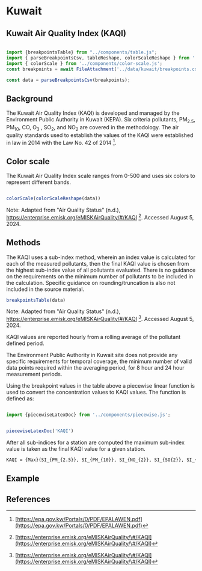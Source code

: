 # Kuwait

## Kuwait Air Quality Index (KAQI)

```js

import {breakpointsTable} from "../components/table.js";
import { parseBreakpointsCsv, tableReshape, colorScaleReshape } from '../utils/utils.js';
import { colorScale } from '../components/color-scale.js';
const breakpoints = await FileAttachment('../data/kuwait/breakpoints.csv').text();

const data = parseBreakpointsCsv(breakpoints);
```

## Background

The Kuwait Air Quality Index (KAQI) is developed and managed by the Environment Public Authority in Kuwait (KEPA). Six criteria pollutants, PM<sub>2.5</sub>, PM<sub>10</sub>, CO, O<sub>3</sub> , SO<sub>2</sub>, and NO<sub>2</sub> are covered in the methodology. The air quality standards used to establish the values of the KAQI were established in law in 2014 with the Law No. 42 of 2014 [^1].

## Color scale

The Kuwait Air Quality Index scale ranges from 0-500 and uses six colors to represent different bands.

```js

colorScale(colorScaleReshape(data))

```

Note: Adapted from "Air Quality Status" (n.d.), <https://enterprise.emisk.org/eMISKAirQuality/#/KAQI> [^2]. Accessed August 5, 2024.

## Methods

The KAQI uses a sub-index method, wherein an index value is calculated for each of the measured pollutants, then the final KAQI value is chosen from the highest sub-index value of all pollutants evaluated. There is no guidance on the requirements on the minimum number of pollutants to be included in the calculation. Specific guidance on rounding/truncation is also not included in the source material.

```js
breakpointsTable(data)
```

Note: Adapted from "Air Quality Status" (n.d.), <https://enterprise.emisk.org/eMISKAirQuality/#/KAQI> [^2]. Accessed August 5, 2024.

KAQI values are reported hourly from a rolling average of the pollutant defined period.

The Environment Public Authority in Kuwait site does not provide any specific requirements for temporal coverage, the minimum number of valid data points required within the averaging period, for 8 hour and 24 hour measurement periods.

Using the breakpoint values in the table above a piecewise linear function is used to convert the concentration values to KAQI values. The function is defined as:

```js

import {piecewiseLatexDoc} from '../components/piecewise.js';

```

```js

piecewiseLatexDoc('KAQI')

```

After all sub-indices for a station are computed the maximum sub-index value is taken as the final KAQI value for a given station.

```tex  
KAQI = {Max}(SI_{PM_{2.5}}, SI_{PM_{10}}, SI_{NO_{2}}, SI_{SO{2}}, SI_{O_{3}}, SI_{CO})
```

## Example

## References

[^1]: [https://epa.gov.kw/Portals/0/PDF/EPALAWEN.pdf](https://epa.gov.kw/Portals/0/PDF/EPALAWEN.pdf)

[^2]: [https://enterprise.emisk.org/eMISKAirQuality/\#/KAQI](https://enterprise.emisk.org/eMISKAirQuality/\#/KAQI)
